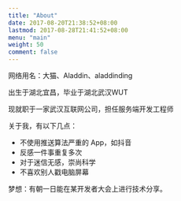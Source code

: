 ```yaml
---
title: "About"
date: 2017-08-20T21:38:52+08:00
lastmod: 2017-08-28T21:41:52+08:00
menu: "main"
weight: 50
comment: false
---
```


网络用名：大猫、Aladdin、aladdinding

出生于湖北宜昌，毕业于湖北武汉WUT

现就职于一家武汉互联网公司，担任服务端开发工程师

关于我，有以下几点：

- 不使用推送算法严重的 App，如抖音
- 反感一件事重复多次
- 对于迷信无感，崇尚科学
- 不喜欢别人戳电脑屏幕

梦想：有朝一日能在某开发者大会上进行技术分享。